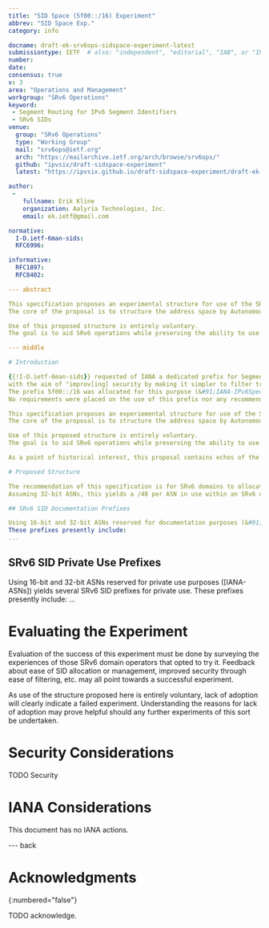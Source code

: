 ```yaml
---
title: "SID Space (5f00::/16) Experiment"
abbrev: "SID Space Exp."
category: info

docname: draft-ek-srv6ops-sidspace-experiment-latest
submissiontype: IETF  # also: "independent", "editorial", "IAB", or "IRTF"
number:
date:
consensus: true
v: 3
area: "Operations and Management"
workgroup: "SRv6 Operations"
keyword:
 - Segment Routing for IPv6 Segment Identifiers
 - SRv6 SIDs
venue:
  group: "SRv6 Operations"
  type: "Working Group"
  mail: "srv6ops@ietf.org"
  arch: "https://mailarchive.ietf.org/arch/browse/srv6ops/"
  github: "ipvsix/draft-sidspace-experiment"
  latest: "https://ipvsix.github.io/draft-sidspace-experiment/draft-ek-srv6ops-sidspace-experiment.html"

author:
 -
    fullname: Erik Kline
    organization: Aalyria Technologies, Inc.
    email: ek.ietf@gmail.com

normative:
  I-D.ietf-6man-sids:
  RFC6996:

informative:
  RFC1897:
  RFC8402:

--- abstract

This specification proposes an experimental structure for use of the SRv6 SIDs prefix in support of Inter-domain SRv6 networks.
The core of the proposal is to structure the address space by Autonomous System Number (ASN).

Use of this proposed structure is entirely voluntary.
The goal is to aid SRv6 operations while preserving the ability to use this prefix across cooperating SRv6 domains, but not across the general Internet.

--- middle

# Introduction

{{!I-D.ietf-6man-sids}} requested of IANA a dedicated prefix for Segment Routing over IPv6 {{?RFC8402}} Segment Identifiers (SRv6 SIDs),
with the aim of "improv[ing] security by making it simpler to filter traffic at the edge of the SR domains."
The prefix 5f00::/16 was allocated for this purpose (&#91;IANA-IPv6Special&#93;).
No requirements were placed on the use of this prefix nor any recommendations made for structured use of this prefix.

This specification proposes an experiemental structure for use of the SRv6 SIDs prefix in support of Inter-domain SRv6 networks.
The core of the proposal is to structure the address space by Autonomous System Number (ASN).

Use of this proposed structure is entirely voluntary.
The goal is to aid SRv6 operations while preserving the ability to use this prefix across cooperating SRv6 domains, but not across the general Internet.

As a point of historical interest, this proposal contains echos of the structure of the original 6bone test allocation ({{RFC1897}}).

# Proposed Structure

The recommendation of this specification is for SRv6 domains to allocate SIDs from prefixes that are concatenations of the SRv6 SID prefix (5f00::/16) and an applicable ASN.
Assuming 32-bit ASNs, this yields a /48 per ASN in use within an SRv6 domain, i.e. 5f00:&lt;as.hi16&gt;:&lt;as.lo16&gt;::/48.

## SRv6 SID Documentation Prefixes

Using 16-bit and 32-bit ASNs reserved for documentation purposes (&#91;IANA-ASNs&#93;) yields several SRv6 SID prefixes that might be used for SRv6 documentation purposes.
These prefixes presently include:
...
```


## SRv6 SID Private Use Prefixes

Using 16-bit and 32-bit ASNs reserved for private use purposes (&#91;IANA-ASNs&#93;) yields several SRv6 SID prefixes for private use.
These prefixes presently include:
...

# Evaluating the Experiment

Evaluation of the success of this experiment must be done by surveying the experiences of those SRv6 domain operators that opted to try it.
Feedback about ease of SID allocation or management, improved security through ease of filtering, etc. may all point towards a successful experiment.

As use of the structure proposed here is entirely voluntary, lack of adoption will clearly indicate a failed experiment.
Understanding the reasons for lack of adoption may prove helpful should any further experiments of this sort be undertaken.

# Security Considerations

TODO Security


# IANA Considerations

This document has no IANA actions.


--- back

# Acknowledgments
{:numbered="false"}

TODO acknowledge.

